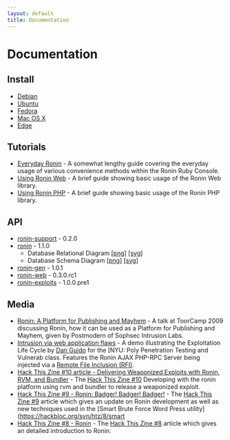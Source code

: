 ```yaml
---
layout: default
title: Documentation
---
```


# Documentation

## Install

* [Debian](install/debian.html)
* [Ubuntu](install/ubuntu.html)
* [Fedora](install/fedora.html)
* [Mac OS X](install/osx.html)
* [Edge](install/edge.html)

## Tutorials

* [Everyday Ronin](tutorials/everyday_ronin.html) - 
  A somewhat lengthy guide covering the everyday usage of various
  convenience methods within the Ronin Ruby Console.
* [Using Ronin Web](tutorials/using_ronin_web.html) -
  A brief guide showing basic usage of the Ronin Web library.
* [Using Ronin PHP](tutorials/using_ronin_php.html) -
  A brief guide showing basic usage of the Ronin PHP library.

## API

* [ronin-support](ronin-support/) - 0.2.0
* [ronin](ronin/) - 1.1.0
  * Database Relational Diagram
    [[png]](ronin/relational_diagram.png)
    [[svg]](ronin/relational_diagram.svg)
  * Database Schema Diagram
    [[png]](ronin/schema_diagram.png)
    [[svg]](ronin/schema_diagram.svg)
* [ronin-gen](ronin-gen/) - 1.0.1
* [ronin-web](ronin-web/) - 0.3.0.rc1
* [ronin-exploits](ronin-exploits/) - 1.0.0.pre1

## Media

* [Ronin: A Platform for Publishing and Mayhem](http://www.vimeo.com/7359548) - 
  A talk at ToorCamp 2009 discussing Ronin, how it can be used as a
  Platform for Publishing and Mayhem, given by Postmodern of Sophsec
  Intrusion Labs.
* [Intrusion via web application flaws](http://www.vimeo.com/14983596) -
  A demo illustrating the Exploitation Life Cycle by
  [Dan Guido](http://cryptocity.net/) for the [NYU: Poly Penetration Testing and Vulnerab
  class. Features the Ronin AJAX PHP-RPC Server being injected via a
  [Remote File Inclusion (RFI)](http://en.wikipedia.org/wiki/Remote_File_Inclusion).
* [Hack This Zine #10 article - Delivering Weaponized Exploits with Ronin, 
  RVM, and Bundler](articles/hack_this_zine_10.html) -
  The [Hack This Zine #10](https://hackbloc.org/svn/htz/10/indesign_Files/htz10_Print.pdf)
  Developing with the ronin platform using rvm and bundler to release a 
  weaponized exploit.
* [Hack This Zine #9 - Ronin: Badger! Badger! Badger!](articles/hack_this_zine_9.html) -
  The [Hack This Zine #9](https://hackbloc.org/svn/htz/9/indesign_Files/htz9_Print.pdf)
  article which gives an update on Ronin development as well as new techniques 
  used in the [Smart Brute Force Word Press utility](https://hackbloc.org/svn/htz/8/smart
* [Hack This Zine #8 - Ronin](articles/hack_this_zine_8.html) -
  The [Hack This Zine #8](https://hackbloc.org/etc/zine/8/htz8_Print.pdf)
  article which gives an detailed introduction to Ronin.
